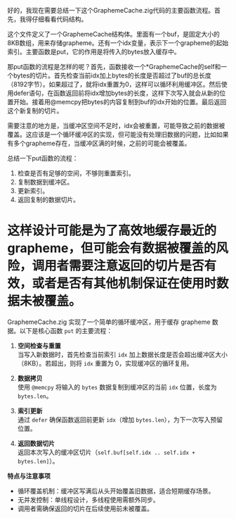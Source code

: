 好的，我现在需要总结一下这个GraphemeCache.zig代码的主要函数流程。首先，我得仔细看看代码结构。

这个文件定义了一个GraphemeCache结构体。里面有一个buf，是固定大小的8KB数组，用来存储grapheme。还有一个idx变量，表示下一个grapheme的起始索引。主要函数是put，它的作用是将传入的bytes放入缓存中。

那put函数的流程是怎样的呢？首先，函数接收一个*GraphemeCache的self和一个bytes的切片。首先检查当前idx加上bytes的长度是否超过了buf的总长度（8192字节）。如果超过了，就将idx重置为0，这样可以循环利用缓冲区。然后使用defer语句，在函数返回前将idx增加bytes的长度，这样下次写入就会从新的位置开始。接着用@memcpy把bytes的内容复制到buf的idx开始的位置。最后返回这个新复制的切片。

需要注意的地方是，当缓冲区空间不足时，idx会被重置，可能导致之前的数据被覆盖。这应该是一个循环缓冲区的实现，但可能没有处理旧数据的问题，比如如果有多个grapheme存在，当缓冲区满的时候，之前的可能会被覆盖。

总结一下put函数的流程：
1. 检查是否有足够的空间，不够则重置索引。
2. 复制数据到缓冲区。
3. 更新索引。
4. 返回复制的数据切片。

这样设计可能是为了高效地缓存最近的grapheme，但可能会有数据被覆盖的风险，调用者需要注意返回的切片是否有效，或者是否有其他机制保证在使用时数据未被覆盖。
================================================
GraphemeCache.zig 实现了一个简单的循环缓冲区，用于缓存 grapheme 数据。以下是核心函数 `put` 的主要流程：

1. **空间检查与重置**  
   当写入新数据时，首先检查当前索引 `idx` 加上数据长度是否会超出缓冲区大小（8KB）。若超出，则将 `idx` 重置为 0，实现缓冲区的循环复用。

2. **数据拷贝**  
   使用 `@memcpy` 将输入的 `bytes` 数据复制到缓冲区的当前 `idx` 位置，长度为 `bytes.len`。

3. **索引更新**  
   通过 `defer` 确保函数返回前更新 `idx`（增加 `bytes.len`），为下一次写入预留位置。

4. **返回数据切片**  
   返回本次写入的缓冲区切片（`self.buf[self.idx .. self.idx + bytes.len]`）。

**特点与注意事项**  
- 循环覆盖机制：缓冲区写满后从头开始覆盖旧数据，适合短期缓存场景。  
- 无并发控制：单线程设计，多线程使用需额外同步。  
- 调用者需确保返回的切片在后续使用前未被覆盖。